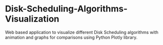 # Disk-Scheduling-Algorithms-Visualization

Web based application to visualize different Disk Scheduling algorithms with animation and graphs for comparisons
using Python Plotly library.


